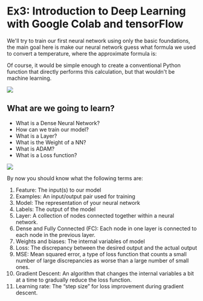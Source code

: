 # Ex3: Introduction to Deep Learning with Google Colab and tensorFlow

We'll try to train our first neural network using only the basic foundations, the main goal here is make our neural network guess what formula we used to convert a temperature, where the approximate formula is:

Of course, it would be simple enough to create a conventional Python function that directly performs this calculation, but that wouldn't be machine learning.

![](https://video.udacity-data.com/topher/2019/March/5c7f0af9_tensorflow-l2f1/tensorflow-l2f1.png)


## What are we going to learn?

* What is a Dense Neural Network?
* How can we train our model?
* What is a Layer?
* What is the Weight of a NN?
* What is  ADAM?
* What is a Loss function?

![](https://video.udacity-data.com/topher/2019/March/5c7f0af9_tensorflow-l2f1/tensorflow-l2f1.png)


By now you should know what the following terms are:

  1. Feature: The input(s) to our model
  1. Examples: An input/output pair used for training
  1. Model: The representation of your neural network
  1. Labels: The output of the model
  1. Layer: A collection of nodes connected together within a neural network.
  1. Dense and Fully Connected (FC): Each node in one layer is connected to each node in the previous layer.
  1. Weights and biases: The internal variables of model
  1. Loss: The discrepancy between the desired output and the actual output
  1. MSE: Mean squared error, a type of loss function that counts a small number of large discrepancies as worse than a large number of small ones.
   1. Gradient Descent: An algorithm that changes the internal variables a bit at a time to gradually reduce the loss function.
   1. Learning rate: The “step size” for loss improvement during gradient descent.
    
